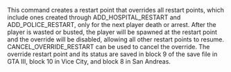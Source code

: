 This command creates a restart point that overrides all restart points, which include ones created through ADD_HOSPITAL_RESTART and ADD_POLICE_RESTART, only for the next player death or arrest. After the player is wasted or busted, the player will be spawned at the restart point and the override will be disabled, allowing all other restart points to resume. CANCEL_OVERRIDE_RESTART can be used to cancel the override. The override restart point and its status are saved in block 9 of the save file in GTA III, block 10 in Vice City, and block 8 in San Andreas.
